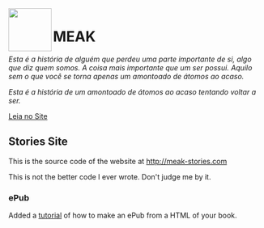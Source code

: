 <img src="http://meak-stories.com/Assets/images/facebook.png" width="85" align="left" />

# MEAK

*Esta é a história de alguém que perdeu uma parte importante de si, algo que diz quem somos. A coisa mais importante que um ser possui. Aquilo sem o que você se torna apenas um amontoado de átomos ao acaso.*

*Esta é a história de um amontoado de átomos ao acaso tentando voltar a ser.*

[Leia no Site](http://meak-stories.com/)

## Stories Site

This is the source code of the website at http://meak-stories.com

This is not the better code I ever wrote. Don't judge me by it.

### ePub

Added a [tutorial](ePub.md) of how to make an ePub from a HTML of your
book.

